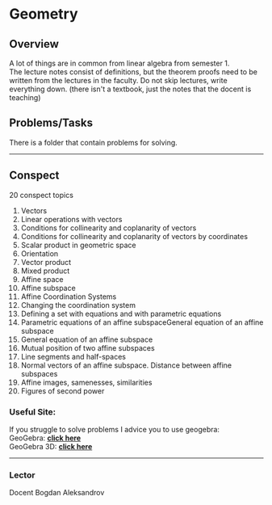 # Geometry

## Overview

A lot of things are in common from linear algebra from semester 1. \
The lecture notes consist of definitions, but the theorem proofs need to be written from the lectures in the faculty. Do not skip lectures, write everything down. (there isn't a textbook, just the notes that the docent is teaching) 

## Problems/Tasks

There is a folder that contain problems for solving.

---

## Conspect
20 conspect topics

1. Vectors
2. Linear operations with vectors
3. Conditions for collinearity and coplanarity of vectors
4. Conditions for collinearity and coplanarity of vectors by coordinates
5. Scalar product in geometric space
6. Orientation
7. Vector product
8. Mixed product
9. Affine space
10. Affine subspace
11. Affine Coordination Systems
12. Changing the coordination system
13. Defining a set with equations and with parametric equations
14. Parametric equations of an affine subspaceGeneral equation of an affine subspace
15. General equation of an affine subspace
16. Mutual position of two affine subspaces
17. Line segments and half-spaces
18. Normal vectors of an affine subspace. Distance between affine subspaces
19. Affine images, samenesses, similarities
20. Figures of second power


### Useful Site:
If you struggle to solve problems I advice you to use geogebra:\
GeoGebra: [**click here**](https://www.geogebra.org/)\
GeoGebra 3D: [**click here**](https://www.geogebra.org/3d)

---
### Lector
Docent Bogdan Aleksandrov
